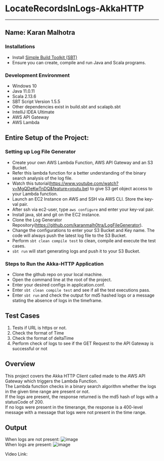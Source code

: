# LocateRecordsInLogs-AkkaHTTP
---
Name: Karan Malhotra
---

### Installations
+ Install [Simple Build Toolkit (SBT)](https://www.scala-sbt.org/1.x/docs/index.html)
+ Ensure you can create, compile and run Java and Scala programs.

### Development Environment
+ Windows 10
+ Java 11.0.11
+ Scala 2.13.6
+ SBT Script Version 1.5.5
+ Other dependencies exist in build.sbt and scalapb.sbt
+ IntelliJ IDEA Ultimate
+ AWS API Gateway
+ AWS Lambda

## Entire Setup of the Project:
### Setting up Log File Generator
- Create your own AWS Lambda Function, AWS API Gateway and an S3 Bucket.
- Refer this lambda function for a better understanding of the binary search analysis of the log file.
- Watch this tutorial(https://www.youtube.com/watch?v=MgQDeKwTnDQ&feature=youtu.be) to give S3 get object access to your Lambda function.
- Launch an EC2 Instance on AWS and SSH via AWS CLI. Store the key-val pair.
- After ssh via ec2-user, type `aws configure` and enter your key-val pair.
- Install java, sbt and git on the EC2 instance.
- Clone the Log Generator Repository(https://github.com/karanmalh0tra/LogFileGenerator).
- Change the configurations to enter your S3 Bucket and Key name. The code will always push the latest log file to the S3 Bucket.
- Perform `sbt clean compile test` to clean, compile and execute the test cases.
- `sbt run` will start generating logs and push it to your S3 Bucket.

### Steps to Run the Akka-HTTP Application
- Clone the github repo on your local machine.
- Open the command line at the root of the project.
- Enter your desired configs in application.conf.
- Enter `sbt clean compile test` and see if all the test executions pass.
- Enter `sbt run` and check the output for md5 hashed logs or a message stating the absence of logs in the timeframe.

## Test Cases
1. Tests if URL is https or not.
2. Check the format of Time
3. Check the format of deltaTime
4. Perform check of logs to see if the GET Request to the API Gateway is successful or not

## Overview
This project covers the Akka HTTP Client called made to the AWS API Gateway which triggers the Lambda Function.<br/>
The Lambda function checks in a binary search algorithm whether the logs in the given time range are present or not.<br/>
If the logs are present, the response returned is the md5 hash of logs with a statusCode of 200.<br/>
If no logs were present in the timerange, the response is a 400-level message with a message that logs were not present in the time range.

## Output
When logs are not present:
![image](https://user-images.githubusercontent.com/22276682/140573937-d8383fb0-b30f-48bd-9442-914f4016e1e4.png)
<br/>
When logs are present:
![image](https://user-images.githubusercontent.com/22276682/140574082-5e064c07-dc87-49a6-befc-66c27a7c1337.png)

Video Link:
